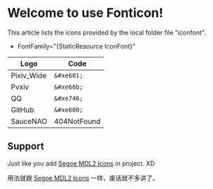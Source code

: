 # Welcome to use Fonticon!
This article lists the icons provided by the local folder file "iconfont".

- FontFamily="{StaticResource IconFont}"

| Logo | Code |
| ---------------- | ------------------ |
| Pixiv_Wide | `&#xe601;` |
| Pvxiv | `&#xe66b;` |
| QQ | `&#xe746;` |
| GitHub | `&#xe600;` |
| SauceNAO | 404NotFound |

## Support
Just like you add [Segoe MDL2 Icons](https://docs.microsoft.com/zh-cn/windows/uwp/design/style/segoe-ui-symbol-font) in project. XD

用法就跟 [Segoe MDL2 Icons](https://docs.microsoft.com/zh-cn/windows/uwp/design/style/segoe-ui-symbol-font) 一样，废话就不多讲了。